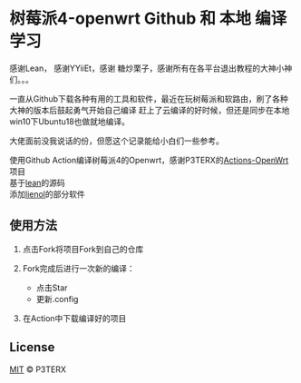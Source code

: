 # 树莓派4-openwrt Github 和 本地 编译学习
感谢Lean， 感谢YYiiEt，感谢 糖炒栗子，感谢所有在各平台退出教程的大神小神们。。。

一直从Github下载各种有用的工具和软件，最近在玩树莓派和软路由，刷了各种大神的版本后鼓起勇气开始自己编译
赶上了云编译的好时候，但还是同步在本地win10下Ubuntu18也做就地编译。

大佬面前没我说话的份，但愿这个记录能给小白们一些参考。




使用Github Action编译树莓派4的Openwrt，感谢P3TERX的[Actions-OpenWrt](https://github.com/P3TERX/Actions-OpenWrt)项目  
基于[lean](https://github.com/coolsnowwolf/lede)的源码  
添加[lienol](https://github.com/Lienol/openwrt-package)的部分软件  

## 使用方法

1. 点击Fork将项目Fork到自己的仓库

2. Fork完成后进行一次新的编译：
    - 点击Star  
    - 更新.config  

3. 在Action中下载编译好的项目

## License

[MIT](https://github.com/P3TERX/Actions-OpenWrt/blob/master/LICENSE) © P3TERX
